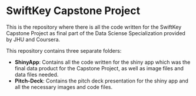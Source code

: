 # SwiftKey Capstone Project
This is the repository where there is all the code written for the SwiftKey Capstone Project as final part of the Data Sciense Specialization provided by JHU and Coursera.

This repository contains three separate folders:

- **ShinyApp**: Contains all the code written for the shiny app which was the final data product for the Capstone Project, as well as image files and data files needed.
- **Pitch-Deck**: Contains the pitch deck presentation for the shiny app and all the necessary images and code files.
